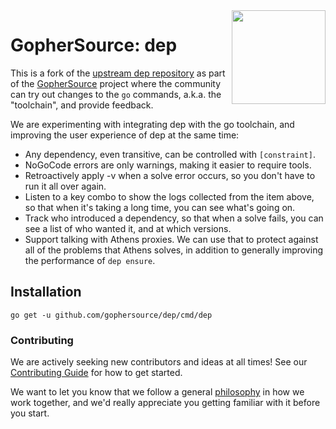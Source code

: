 <img src="docs/assets/DigbyShadows.png" width="150px" align="right" />

# GopherSource: dep

This is a fork of the [upstream dep repository][dep-git] as part of the
[GopherSource][gs] project where the community can try out changes to the 
`go` commands, a.k.a. the "toolchain", and provide feedback.

We are experimenting with integrating dep with the go toolchain, and
improving the user experience of dep at the same time:

* Any dependency, even transitive, can be controlled with `[constraint]`.
* NoGoCode errors are only warnings, making it easier to require tools.
* Retroactively apply -v when a solve error occurs, so you don't have to run it 
  all over again.
* Listen to a key combo to show the logs collected from the item above, so that
  when it's taking a long time, you can see what's going on.
* Track who introduced a dependency, so that when a solve fails, you can see
  a list of who wanted it, and at which versions.
* Support talking with Athens proxies. We can use that to protect against all
  of the problems that Athens solves, in addition to generally improving the 
  performance of `dep ensure`.

## Installation

```
go get -u github.com/gophersource/dep/cmd/dep
```

### Contributing

We are actively seeking new contributors and ideas at all times! See our
[Contributing Guide][contributing] for how to get started.

We want to let you know that we follow a general [philosophy][philosophy] in how
we work together, and we'd really appreciate you getting familiar with it before
you start.

[gs]: https://gophersource.com
[dep-git]: https://github.com/golang/dep
[setup]: https://gophersource.com/setup
[contributing]: ./CONTRIBUTING.md
[philosophy]: https://gophersource.com/philosophy/